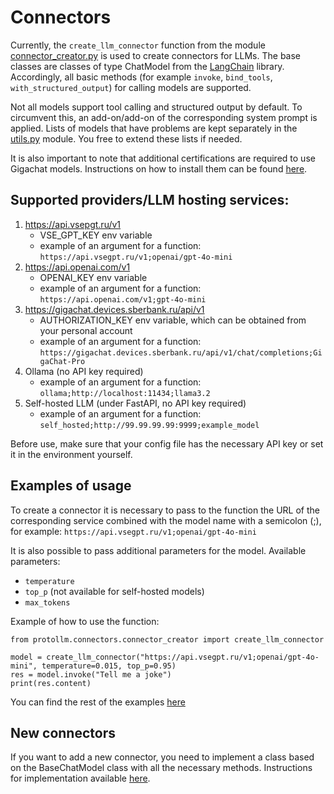 # Connectors

Currently, the `create_llm_connector` function from the module [connector_creator.py](connector_creator.py) is used to
create connectors for LLMs. The base classes are classes of type ChatModel from the 
[LangChain](https://python.langchain.com/docs/introduction/) library. Accordingly, all basic methods (for example
`invoke`, `bind_tools`, `with_structured_output`) for calling models
are supported.

Not all models support tool calling and structured output by default. To circumvent this, an add-on/add-on of the
corresponding system prompt is applied. Lists of models that have problems are kept separately in the
[utils.py](utils.py) module. You free to extend these lists if needed.

It is also important to note that additional certifications are required to use Gigachat models. Instructions on how to
install them can be found [here](https://developers.sber.ru/docs/ru/gigachat/certificates).

## Supported providers/LLM hosting services:
1. https://api.vsepgt.ru/v1
   - VSE_GPT_KEY env variable
   - example of an argument for a function: `https://api.vsegpt.ru/v1;openai/gpt-4o-mini`
2. https://api.openai.com/v1
   - OPENAI_KEY env variable
   - example of an argument for a function: `https://api.openai.com/v1;gpt-4o-mini`
3. https://gigachat.devices.sberbank.ru/api/v1
   - AUTHORIZATION_KEY env variable, which can be obtained from your personal account
   - example of an argument for a function: `https://gigachat.devices.sberbank.ru/api/v1/chat/completions;GigaChat-Pro`
4. Ollama (no API key required)
   - example of an argument for a function: `ollama;http://localhost:11434;llama3.2`
5. Self-hosted LLM (under FastAPI, no API key required)
   - example of an argument for a function: `self_hosted;http://99.99.99.99:9999;example_model`

Before use, make sure that your config file has the necessary API key or set it in the environment yourself.

## Examples of usage

To create a connector it is necessary to pass to the function the URL of the corresponding service combined with the
model name with a semicolon (;), for example: `https://api.vsegpt.ru/v1;openai/gpt-4o-mini`

It is also possible to pass additional parameters for the model.  Available parameters:
- `temperature`
- `top_p` (not available for self-hosted models)
- `max_tokens`

Example of how to use the function:
```codeblock
from protollm.connectors.connector_creator import create_llm_connector

model = create_llm_connector("https://api.vsegpt.ru/v1;openai/gpt-4o-mini", temperature=0.015, top_p=0.95)
res = model.invoke("Tell me a joke")
print(res.content)
```
You can find the rest of the examples [here](https://github.com/ITMO-NSS-team/ProtoLLM/tree/main/examples/connector_creator_usage_examples.py)

## New connectors

If you want to add a new connector, you need to implement a class based on the BaseChatModel class with all the
necessary methods. Instructions for implementation available 
[here](https://python.langchain.com/docs/how_to/custom_chat_model/).



